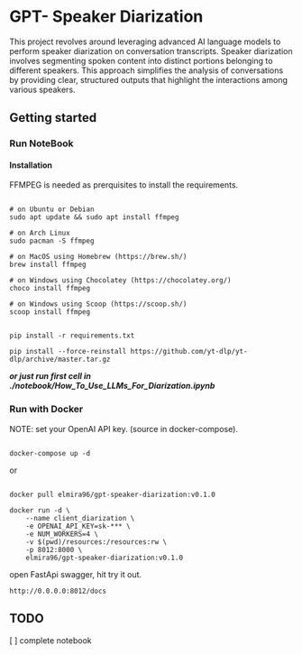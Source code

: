 # GPT- Speaker Diarization

This project revolves around leveraging advanced AI language models to perform speaker diarization on conversation transcripts. Speaker diarization involves segmenting spoken content into distinct portions belonging to different speakers. This approach simplifies the analysis of conversations by providing clear, structured outputs that highlight the interactions among various speakers.


## Getting started

### Run NoteBook

#### Installation

FFMPEG is needed as prerquisites to install the requirements.

```

# on Ubuntu or Debian
sudo apt update && sudo apt install ffmpeg

# on Arch Linux
sudo pacman -S ffmpeg

# on MacOS using Homebrew (https://brew.sh/)
brew install ffmpeg

# on Windows using Chocolatey (https://chocolatey.org/)
choco install ffmpeg

# on Windows using Scoop (https://scoop.sh/)
scoop install ffmpeg

```

```

pip install -r requirements.txt

pip install --force-reinstall https://github.com/yt-dlp/yt-dlp/archive/master.tar.gz

```

***or just run first cell in ./notebook/How_To_Use_LLMs_For_Diarization.ipynb***

### Run with Docker

NOTE: set your OpenAI API key.  (source in docker-compose).


```

docker-compose up -d

```
or

```

docker pull elmira96/gpt-speaker-diarization:v0.1.0

```

```
docker run -d \
    --name client_diarization \
    -e OPENAI_API_KEY=sk-*** \
    -e NUM_WORKERS=4 \
    -v $(pwd)/resources:/resources:rw \
    -p 8012:8000 \
    elmira96/gpt-speaker-diarization:v0.1.0
```
open FastApi swagger, hit try it out.

```
http://0.0.0.0:8012/docs
```
## TODO
[ ] complete notebook